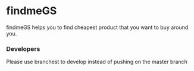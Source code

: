 # findmeGS

findmeGS helps you to find cheapest product that you want to buy around you.


### Developers
Please use branchest to develop instead of pushing on the master branch
